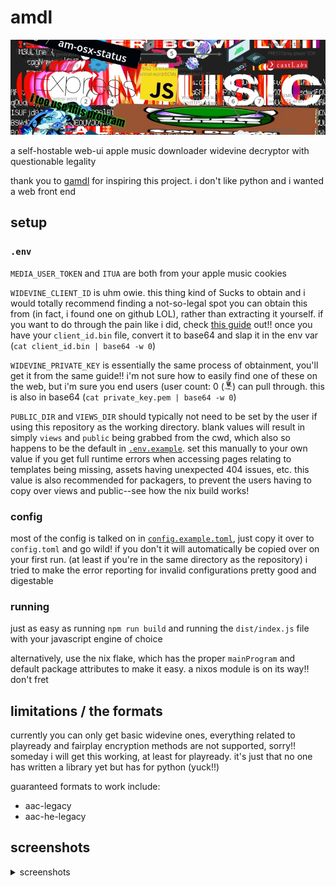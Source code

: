 # amdl

![banner](./docs/banner.jpg)

a self-hostable web-ui apple music downloader widevine decryptor with questionable legality

thank you to [gamdl](https://github.com/glomatico/gamdl) for inspiring this project. i don't like python and i wanted a web front end

## setup

### `.env`

`MEDIA_USER_TOKEN` and `ITUA` are both from your apple music cookies

`WIDEVINE_CLIENT_ID` is uhm owie. this thing kind of Sucks to obtain and i would totally recommend finding a not-so-legal spot you can obtain this from (in fact, i found one on github LOL), rather than extracting it yourself. if you want to do through the pain like i did, check [this guide](https://forum.videohelp.com/threads/408031-Dumping-Your-own-L3-CDM-with-Android-Studio) out!! once you have your `client_id.bin` file, convert it to base64 and slap it in the env var (`cat client_id.bin | base64 -w 0`)

`WIDEVINE_PRIVATE_KEY` is essentially the same process of obtainment, you'll get it from the same guide!! i'm not sure how to easily find one of these on the web, but i'm sure you end users (user count: 0 (<img src="./docs/true.png" alt="robert downey jr. true image" height="13">) can pull through. this is also in base64 (`cat private_key.pem | base64 -w 0`)

`PUBLIC_DIR` and `VIEWS_DIR` should typically not need to be set by the user if using this repository as the working directory. blank values will result in simply `views` and `public` being grabbed from the cwd, which also so happens to be the default in [`.env.example`](./.env.example). set this manually to your own value if you get full runtime errors when accessing pages relating to templates being missing, assets having unexpected 404 issues, etc. this value is also recommended for packagers, to prevent the users having to copy over views and public--see how the nix build works!

### config

most of the config is talked on in [`config.example.toml`](./config.example.toml), just copy it over to `config.toml` and go wild! if you don't it will automatically be copied over on your first run. (at least if you're in the same directory as the repository) i tried to make the error reporting for invalid configurations pretty good and digestable

### running

just as easy as running `npm run build` and running the `dist/index.js` file with your javascript engine of choice

alternatively, use the nix flake, which has the proper `mainProgram` and default package attributes to make it easy. a nixos module is on its way!! don't fret

## limitations / the formats

currently you can only get basic widevine ones, everything related to playready and fairplay encryption methods are not supported, sorry!! someday i will get this working, at least for playready. it's just that no one has written a library yet but has for python (yuck!!)

guaranteed formats to work include:

- aac-legacy
- aac-he-legacy

## screenshots

<details>
<summary>screenshots</summary>

![home screen](./docs/screen-home.png)

![search screen](./docs/screen-search.png)

![download screen](./docs/screen-dl.png)

</details>
